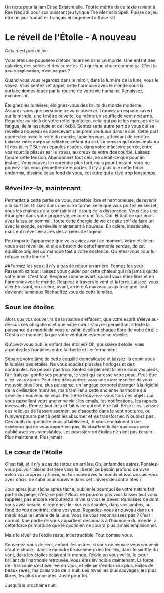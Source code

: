 Un texte pour la jam Crise Existentielle.
Tout le mérite de ce texte revient à Rae Nedjadi pour son puissant jeu lyrique The Mermaid Spell. Puisse ce jeu être un jour traduit en français et largement diffusé <3


# Le réveil de l'Étoile - A nouveau 
*Ceci n'est pas un jeu*

Vous êtes une poussière d’étoile incarnée dans ce monde. Une enfant des galaxies, des soleils et des comètes. Ou quelque chose comme ça. 
C’est la seule explication, n’est-ce pas ? 

Quand vous vous regardez dans le miroir, dans la lumière de la lune, vous le voyez. Vous sentez cet appel, cette harmonie avec le monde sous la surface domestiquée par la routine de votre vie humaine.
Renaissez, maintenant. 

Éteignez les lumières, éloignez-vous des bruits du monde moderne. Assurez-vous que personne ne vous observe.
Trouvez un espace ouvert sur le monde, une fenêtre ouverte, ou même un souffle de vent nocturne. Regardez au-delà de votre reflet quotidien, celui qui porte les marques de la fatigue, de la lassitude et de l’oubli. Sentez cette autre part de vous qui se réveille à nouveau en apercevant une première lueur dans le ciel. Cette part connectée avec le reste du monde, tapie en vous, attendant de renaître.
Laissez votre corps se relâcher, enfant du ciel. La tension qui s’accumule au fil des jours ? Sur vos épaules nouées, dans votre mâchoire serrée, entre vos sourcils plissés par le stress, au creux de votre dos courbé. Laissez fondre cette tension. Abandonnez tout cela, ne serait-ce que pour un instant. Vous pouvez le reprendre plus tard, mais pour l’instant, vous ne pouvez plus vous permettre de le porter.
Il n'y a plus que cette force endormie, dissimulée au fond de vous, cet autre qui a rêvé trop longtemps.

## Réveillez-la, maintenant.
Permettez à cette partie de vous, autrefois libre et harmonieuse, de revenir à la surface. Glissez dans une autre forme, celle que vous portez en secret, sous les chaînes de la contrainte et le joug de la dissonance.
Vous êtes une étrangère dans votre propre vie, encore une fois. Oui.
Et tout ce que vous avez laissé en sommeil, toute cette énergie de vie et cette soif de faire un avec le monde, se réveille maintenant à nouveau. En colère, insatisfaite, mais enfin éveillée après des années de torpeur.

Peu importe l’apparence que vous aviez avant ce moment. Votre étoile en vous s’est réveillée, et elle a besoin de cette harmonie perdue, de cet équilibre originel qui manque tant à votre existence.
Qui êtes-vous pour lui refuser cette liberté ?

##Fermez les yeux.
Il n'y a pas de retour en arrière. Fermez les yeux. Rassemblez tout : laissez vous guider par cette chaleur qui n’a jamais quitté votre âme.
C'est tout.
Respirez comme avant, quand vous étiez libre et en harmonie avec le monde.
Respirez à travers le vent et la terre. Laissez-vous aller
En avant, 
en arrière, 
avant, 
arrière 
A nouveau jusqu'à ce que Tout devienne lumineux 
Réchauffez vous de cette lumière.

## Sous les étoiles
Alors que vos souvenirs de la routine s’effacent, que votre esprit s’élève au-dessus des obligations et que votre cœur s’ouvre (permettant à toute la puissance du monde de vous envahir, éveillant chaque fibre de votre être) :
C’est à ce moment-là que votre véritable essence se réveille.

Qu'avez-vous oublié, enfant des étoiles? 
Oh, poussière d’étoile, vous arpentez les frontières entre la liberté et l'enfermement.

Séparez votre âme de cette coquille domestiquée et laissez-la courir sous la lumière des étoiles. Ne vous souciez plus des horloges et des contraintes. Ne pensez pas trop. Sentez simplement la terre sous vos pieds, l’air frais qui gonfle vos poumons, le vent qui caresse votre peau.
Peut-être allez-vous courir. Peut-être découvrirez-vous une autre manière de vous mouvoir, plus libre, plus puissante, un langage corporel étranger à la rigidité de la civilisation humaine, mais familier à cette ancienne harmonie qui s’éveille à nouveau en vous.
Peut-être trouverez-vous tous ces objets qui vous rappellent votre ancienne vie : les emails, les notifications, les rappels incessants. Prenez tout cela et faites ce qui doit être fait.
Brisez-les. Laissez ces reliques de l’asservissement se dissoudre dans le vent nocturne, où l’univers pourra petit à petit les absorber et les transformer.
N’oubliez pas. Ces outils du quotidien vous affaiblissent, ils vous enchaînent à une existence qui ne vous appartient pas, ils étouffent le lien que vous avez oublié avec vos semblables.
Les poussières d’étoiles n’en ont pas besoin. Plus maintenant. Plus jamais.

## Le cœur de l’étoile
C'est fait, et il n'y a pas de retour en arrière.
Oh, enfant des astres. Pensiez-vous pouvoir laisser derrière vous la liberté, ce besoin profond de vivre selon vos propres rythmes, en harmonie avec le monde et tout ce que vous avez choisi de subir pour survivre dans cet univers de contraintes ?

Jour après jour, tâche après tâche, oublier le pourquoi de votre nature fait partie du piège, n'est-ce pas ? Nous ne pouvons pas vous laisser tout vous rappeler, pas encore.
Retournez à la vie si vous le devez. Ramassez ce dont vous avez besoin, et reprenez-le : sur vos épaules, dans vos jambes, au fond de votre poitrine, dans vos yeux.
Regardez-vous à nouveau dans un miroir sous la lumière de la lune. Vous ne vous reconnaissez pas ? C’est normal. Une partie de vous appartient désormais à l’harmonie du monde, à cette force primordiale que le quotidien ne pourra plus jamais emprisonner.

Mais le réveil de l’étoile reste, indestructible. 
Tout comme vous.

Souvenez-vous de ceci, enfant des astres, si vous ne pouvez vous souvenir d'autre chose : dans le moindre bruissement des feuilles, dans le souffle du vent, dans les étoiles éclairent le monde, l’étoile en vous veille, le cœur brillant de l’harmonie retrouvée.
Vous êtes invincible maintenant. La force de l’harmonie s’est éveillée en vous, et elle ne s'endormira plus.
Faites de beaux rêves, ma camarade de la nuit. Les rêves les plus sauvages, les plus libres, les plus indomptés. Juste pour toi.

Jusqu’à la prochaine nuit.

